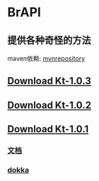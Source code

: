 # BrAPI 

## 提供各种奇怪的方法 
maven依赖: [mvnrepository](https://mvnrepository.com/artifact/com.github.bryanser/BrAPI)

## [Download Kt-1.0.3](https://repo1.maven.org/maven2/com/github/bryanser/BrAPI/Kt-1.0.3/BrAPI-Kt-1.0.3-jar-with-dependencies.jar)
## [Download Kt-1.0.2](https://github.com/BryanSer/BrAPI/raw/kotlin/BrAPI-Kt-1.0.2-jar-with-dependencies.jar) 
## [Download Kt-1.0.1](https://github.com/BryanSer/BrAPI/raw/kotlin/BrAPI-Kt-1.0.1-jar-with-dependencies.jar) 


### [文档](https://bryanser.github.io/BrAPI/JavaDoc/) 
### [dokka](https://github.com/BryanSer/BrAPI/blob/gh-pages/dokka/-br-a-p-i/index.md)